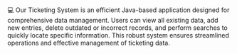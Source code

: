 💻 Our Ticketing System is an efficient Java-based application designed for comprehensive data management. Users can view all existing data, add new entries, delete outdated or incorrect records, and perform searches to quickly locate specific information. This robust system ensures streamlined operations and effective management of ticketing data.

